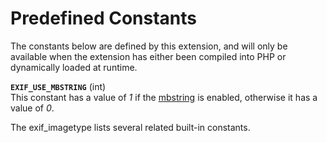 Predefined Constants
====================

The constants below are defined by this extension, and will only be
available when the extension has either been compiled into PHP or
dynamically loaded at runtime.

**`EXIF_USE_MBSTRING`** (<span class="type">int</span>)  
<span class="simpara"> This constant has a value of *1* if the
<a href="/ref/mbstring.html" class="link">mbstring</a> is enabled,
otherwise it has a value of *0*. </span>

The <span class="function">exif\_imagetype</span> lists several related
built-in constants.
